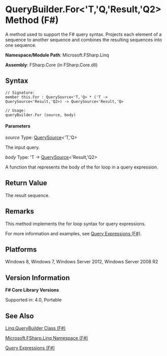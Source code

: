 # QueryBuilder.For<'T,'Q,'Result,'Q2> Method (F#)

A method used to support the F# query syntax. Projects each element of a sequence to another sequence and combines the resulting sequences into one sequence.

**Namespace/Module Path**: Microsoft.FSharp.Linq

**Assembly**: FSharp.Core (in FSharp.Core.dll)


## Syntax

```
// Signature:
member this.For : QuerySource<'T,'Q> * ('T -> QuerySource<'Result,'Q2>) -> QuerySource<'Result,'Q>

// Usage:
queryBuilder.For (source, body)
```

#### Parameters
*source*
Type: [QuerySource](http://msdn.microsoft.com/en-us/library/873589c1-c5dc-47d9-8abf-fee7258dfb00)&lt;'T,'Q&gt;


The input query.


*body*
Type: 'T -&gt;
[QuerySource](http://msdn.microsoft.com/en-us/library/873589c1-c5dc-47d9-8abf-fee7258dfb00)&lt;'Result,'Q2&gt;


A function that represents the body of the for loop in a query expression.




## Return Value
The result sequence.


## Remarks
This method implements the for loop syntax for query expressions.

For more information and examples, see [Query Expressions (F#)](http://msdn.microsoft.com/en-us/library/ff72235c-3ad8-4215-8679-2754484823db).


## Platforms
Windows 8, Windows 7, Windows Server 2012, Windows Server 2008 R2


## Version Information
**F# Core Library Versions**

Supported in: 4.0, Portable




## See Also
[Linq.QueryBuilder Class &#40;F&#35;&#41;](Linq.QueryBuilder+Class+%28FSharp%29.md)

[Microsoft.FSharp.Linq Namespace &#40;F&#35;&#41;](Microsoft.FSharp.Linq+Namespace+%28FSharp%29.md)

[Query Expressions (F#)](http://msdn.microsoft.com/en-us/library/ff72235c-3ad8-4215-8679-2754484823db)


